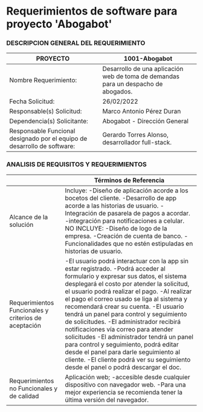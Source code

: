 
# Requerimientos de software para proyecto 'Abogabot'

### DESCRIPCION GENERAL DEL REQUERIMIENTO

|    PROYECTO                                                              | 1001-Abogabot                                                                      |
|--------------------------------------------------------------------------|------------------------------------------------------------------------------------|
|     Nombre Requerimiento:                                                | Desarrollo de una aplicación web de toma de demandas para un despacho de abogados. |
|     Fecha Solicitud:                                                     | 26/02/2022                                                                         |
|     Responsable(s) Solicitud:                                            | Marco Antonio Pérez Duran                                                          |
|     Dependencia(s) Solicitante:                                          | Abogabot - Dirección General                                                       |
| Responsable Funcional designado por el equipo de desarrollo de software: | Gerardo Torres Alonso, desarrollador full-stack.                                   |

### ANALISIS DE REQUISITOS Y REQUERIMIENTOS 

|                                                            |     Términos de Referencia                                                                                                                                                                                                                                                                                                                                                                                                                                                                                                                                                                                                                                               |
|------------------------------------------------------------|--------------------------------------------------------------------------------------------------------------------------------------------------------------------------------------------------------------------------------------------------------------------------------------------------------------------------------------------------------------------------------------------------------------------------------------------------------------------------------------------------------------------------------------------------------------------------------------------------------------------------------------------------------------------------|
|     Alcance de la solución                                 | Incluye: -Diseño de aplicación acorde a los bocetos del cliente. -Desarrollo de app acorde a las historias de usuario. -Integración de pasarela de pagos a acordar. -integración para notificaciones a celular.  NO INCLUYE: -Diseño de logo de la empresa. -Creación de cuenta de banco. -Funcionalidades que no estén estipuladas en historias de usuario.                                                                                                                                                                                                                                                                                                             |
|     Requerimientos Funcionales   y criterios de aceptación | -El usuario podrá interactuar con la app sin estar registrado. -Podrá acceder al formulario y expresar sus datos, el sistema desplegará  el costo por atender la solicitud, el usuario podrá realizar el pago. -Al realizar el pago el correo usado se liga al sistema y recomendará   crear su cuenta. -El usuario tendrá un panel para control y seguimiento de solicitudes. -El administrador recibirá notificaciones vía correo para atender solicitudes -El administrador tendrá un panel para control y seguimiento, podrá editar  desde el panel para darle seguimiento al cliente. -El cliente podrá ver su seguimiento desde el panel o podrá descargar el doc. |
|     Requerimientos no Funcionales   y de calidad           | Aplicación web; -accesible desde cualquier dispositivo con navegador web. -Para una mejor experiencia se recomienda tener la última versión  del navegador.                                                                                                                                                                                                                                                                                                                                                                                                                                                                                                              |
